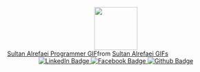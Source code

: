 <div id="header" align="center">
  <img src="https://tenor.com/view/sultan-alrefaei-programmer-office-gif-13165216" width="100"/>
</div>

<div class="tenor-gif-embed" data-postid="13165216" data-share-method="host" data-aspect-ratio="1.33333" data-width="100%"><a href="https://tenor.com/view/sultan-alrefaei-programmer-office-gif-13165216">Sultan Alrefaei Programmer GIF</a>from <a href="https://tenor.com/search/sultan+alrefaei-gifs">Sultan Alrefaei GIFs</a></div> <script type="text/javascript" async src="https://tenor.com/embed.js"></script>

<div id="badges" align="center">
  <a href="https://www.linkedin.com/in/ken-zk-fang/">
    <img src="https://img.shields.io/badge/LinkedIn-blue?style=for-the-badge&logo=linkedin&logoColor=white" alt="LinkedIn Badge"/>
  </a>
  <a href="https://www.facebook.com/kenfang909480725">
    <img src="https://img.shields.io/badge/Facebook-black?style=for-the-badge&logo=facebook&logoColor=white" alt="Facebook Badge"/>
  </a>
  <a href="https://github.com/z4fang">
    <img src="https://img.shields.io/badge/GitHub-purple?style=for-the-badge&logo=Github&logoColor=white" alt="Github Badge"/>
  </a>
</div>
